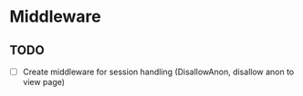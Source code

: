 # Middleware

## TODO
- [ ] Create middleware for session handling (DisallowAnon, disallow anon to view page)